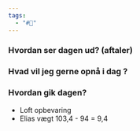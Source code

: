 ```yaml
---
tags:
  - "#📅"
---
```

### Hvordan ser dagen ud? (aftaler)


### Hvad vil jeg gerne opnå i dag ?


### Hvordan gik dagen?
- Loft opbevaring 
- Elias vægt 103,4 - 94 = 9,4